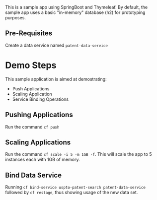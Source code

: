 This is a sample app using SpringBoot and Thymeleaf. By default, the sample app uses a basic "in-memory"
database (h2) for prototyping purposes.

## Pre-Requisites 
Create a data service named `patent-data-service`

# Demo Steps
This sample application is aimed at demostrating:
* Push Applications
* Scaling Application
* Service Binding Operations

## Pushing Applications
Run the command `cf push`

## Scaling Applications
Run the command `cf scale -i 5 -m 1GB -f`. This will scale the app to 5 instances each with 1GB of memory.

## Bind Data Service
Running `cf bind-service uspto-patent-search patent-data-service` followed by `cf restage`, thus showing usage of the new data set.
